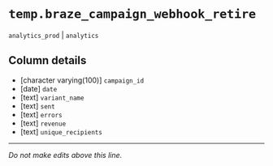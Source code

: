 # `temp.braze_campaign_webhook_retire`
`analytics_prod` | `analytics`

## Column details
* [character varying(100)] `campaign_id`
* [date]      `date`
* [text]      `variant_name`
* [text]      `sent`
* [text]      `errors`
* [text]      `revenue`
* [text]      `unique_recipients`

-------------------------------------------------------------------------------
*Do not make edits above this line.*
